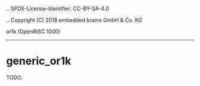 .. SPDX-License-Identifier: CC-BY-SA-4.0

.. Copyright (C) 2018 embedded brains GmbH & Co. KG

or1k (OpenRISC 1000)
********************

generic_or1k
============

TODO.
